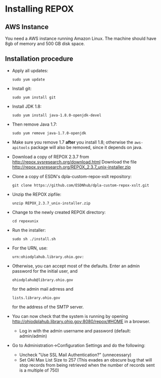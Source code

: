 

# Installing REPOX


## AWS Instance

You need a AWS instance running Amazon Linux. The machine should have 8gb of memory and 500 GB disk space.


## Installation procedure

-   Apply all updates:
    
        sudo yum update

-   Install git:
    
        sudo yum install git

-   Install JDK 1.8:
    
        sudo yum install java-1.8.0-openjdk-devel

-   Then remove Java 1.7:
    
        sudo yum remove java-1.7.0-openjdk

-   Make sure you remove 1.7 **after** you install 1.8; otherwise the `aws-apitools` package will also be removed, since it depends on java.

-   Download a copy of REPOX 2.3.7 from [<http://repox.sysresearch.org/download.html>](<http://repox.sysresearch.org/download.html>)
    Download the file [<http://repox.sysresearch.org/REPOX_2.3.7_unix-installer.zip>](<http://repox.sysresearch.org/REPOX_2.3.7_unix-installer.zip>)

-   Clone a copy of ESDN's dpla-custom-repox-xslt repository:
    
        git clone https://github.com/ESDNhub/dpla-custom-repox-xslt.git

-   Unzip the REPOX zipfile:
    
        unzip REPOX_2.3.7_unix-installer.zip

-   Change to the newly created REPOX directory:
    
        cd repoxunix

-   Run the installer:
    
        sudo sh ./install.sh

-   For the URN, use:
    
        urn:ohiodplahub.library.ohio.gov:

-   Otherwise, you can accept most of the defaults. Enter an admin password for the initial user, and
    
        ohiodplahub@library.ohio.gov
    
    for the admin mail adrress and
    
        lists.library.ohio.gov
    
    for the address of the SMTP server.

-   You can now check that the system is running by opening [<http://ohiodplahub.library.ohio.gov:8080/repox/#HOME>](http://ohiodplahub.library.ohio.gov:8080/repox/#HOME)  in a browser.
    -   Log in with the admin username and password (default: admin/admin)

-   Go to Administration->Configuration Settings and do the following:
    -   Uncheck "Use SSL Mail Authentication?" (unnecessary)
    -   Set OAI Max List Size to 257 (This evades an obscure bug that will stop records from being retrieved when the number of records sent is a multiple of 750)

